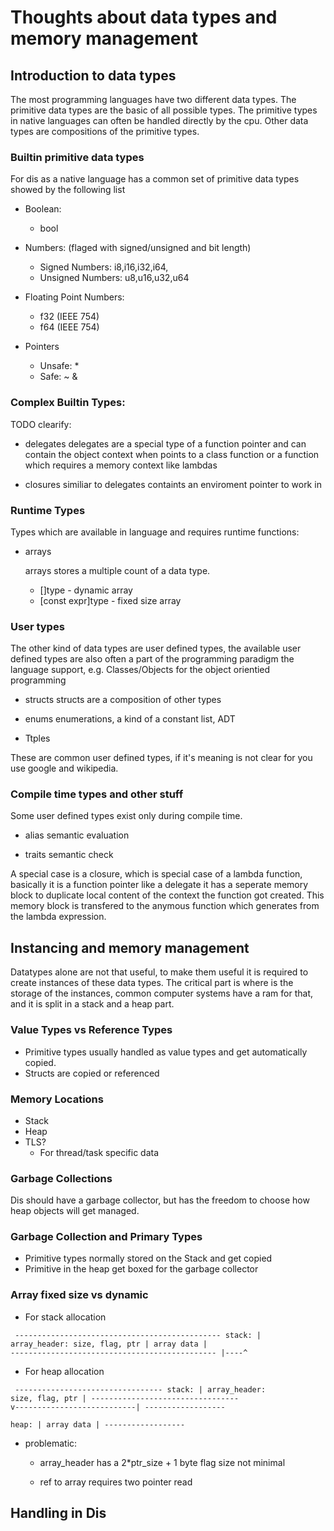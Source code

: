 # Thoughts about data types and memory management

## Introduction to data types

The most programming languages have two different data types. The primitive data types are 
the basic of all possible types. The primitive types in native languages can often be 
handled directly by the cpu. Other data types are compositions of the primitive types.

### Builtin primitive data types

For dis as a native language has a common set of primitive data types showed by the following list

* Boolean: 
	- bool
	
* Numbers: (flaged with signed/unsigned and bit length)
	- Signed Numbers: 	i8,i16,i32,i64, 
	- Unsigned Numbers:	u8,u16,u32,u64

* Floating Point Numbers:
	- f32 (IEEE 754)
	- f64 (IEEE 754)
	
* Pointers
	- Unsafe: *
	- Safe: ~ &
	
### Complex Builtin Types:

TODO clearify:

* delegates
  delegates are a special type of a function pointer and can contain the object context when points to a class function or a function which requires a memory context like lambdas

* closures
  similiar to delegates containts an enviroment pointer to work in
	
### Runtime Types

Types which are available in language and requires runtime functions:

* arrays 

	arrays stores a multiple count of a data type. 
  
	- []type - dynamic array
	- [const expr]type - fixed size array
	

### User types 

The other kind of data types are user defined types, the available user defined types are also often a part of the programming paradigm the language support, e.g. Classes/Objects for the object orientied programming

* structs 
  structs are a composition of other types

* enums
  enumerations, a kind of a constant list, ADT
  
* Ttples
  

These are common user defined types, if it's meaning is not clear for you use google and wikipedia.


### Compile time types and other stuff

Some user defined types exist only during compile time.

* alias
	semantic evaluation
	
* traits
	semantic check 

A special case is a closure, which is special case of a lambda function, 
basically it is a function pointer like a delegate it has a seperate memory block 
to duplicate local content of the context the function got created. This memory 
block is transfered to the anymous function which generates from the lambda expression.

## Instancing and memory management

Datatypes alone are not that useful, to make them useful it is required to create 
instances of these data types. The critical part is where is the storage of the instances, 
common computer systems have a ram for that, and it is split in a stack and a heap part.

### Value Types vs Reference Types

* Primitive types usually handled as value types and get automatically copied.
* Structs are copied or referenced

### Memory Locations
    
* Stack
* Heap
* TLS?
	- For thread/task specific data

### Garbage Collections

Dis should have a garbage collector, but has the freedom to choose how heap objects will get managed.

### Garbage Collection and Primary Types

* Primitive types normally stored on the Stack and get copied
* Primitive in the heap get boxed for the garbage collector

### Array fixed size vs dynamic

* For stack allocation 

<code><pre>
		----------------------------------------------
stack: | array_header: size, flag,  ptr | array data |
		----------------------------------------------
									|----^
</pre></code>
								  
* For heap allocation

<code><pre>
		---------------------------------
stack: | array_header: size, flag,  ptr | 
		---------------------------------
		v---------------------------|
	   ------------------			     
heap:  | array data     |
	   ------------------
</pre></code>
	
* problematic:
	- array_header has a 2*ptr_size + 1 byte flag size not minimal
	
	- ref to array requires two pointer read

## Handling in Dis




